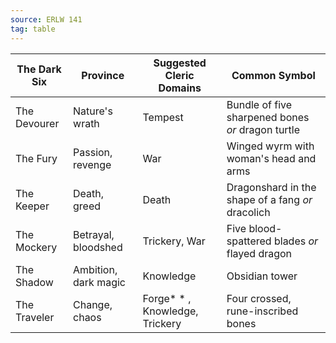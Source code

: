 ```yaml
---
source: ERLW 141
tag: table
---
```


|The Dark Six|Province|Suggested Cleric Domains|Common Symbol|
|----|----|----|--------|
|The Devourer|Nature's wrath|Tempest|Bundle of five sharpened bones _or_ dragon turtle|
|The Fury|Passion, revenge|War|Winged wyrm with woman's head and arms|
|The Keeper|Death, greed|Death|Dragonshard in the shape of a fang _or_ dracolich|
|The Mockery|Betrayal, bloodshed|Trickery, War|Five blood-spattered blades _or_ flayed dragon|
|The Shadow|Ambition, dark magic|Knowledge|Obsidian tower|
|The Traveler|Change, chaos|Forge* * , Knowledge, Trickery|Four crossed, rune-inscribed bones|
